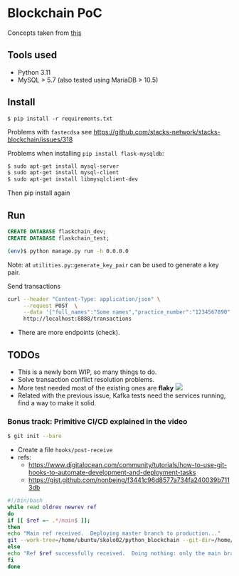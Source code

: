 # Blockchain PoC

Concepts taken from [this](https://youtu.be/nhA9I_RYxgQ)

## Tools used
- Python 3.11
- MySQL > 5.7 (also tested using MariaDB > 10.5)

## Install
```
$ pip install -r requirements.txt
```

Problems with `fastecdsa` see https://github.com/stacks-network/stacks-blockchain/issues/318

Problems when installing `pip install flask-mysqldb`:
```bash
$ sudo apt-get install mysql-server
$ sudo apt-get install mysql-client
$ sudo apt-get install libmysqlclient-dev
```
Then pip install again

## Run

```sql
CREATE DATABASE flaskchain_dev;
CREATE DATABASE flaskchain_test;   
```

```bash
(env)$ python manage.py run -h 0.0.0.0
```
Note: at `utilities.py`::`generate_key_pair` can be used to generate a key pair.

Send transactions
```bash
curl --header "Content-Type: application/json" \
     --request POST  \
     --data '{"full_names":"Some names","practice_number":"1234567890","notes":"Some notes"}' \
     http://localhost:8888/transactions
```
* There are more endpoints (check).

## TODOs
- This is a newly born WIP, so many things to do.
- Solve transaction conflict resolution problems.
- More test needed most of the existing ones are **flaky** ![](https://www.jetbrains.com/teamcity/ci-cd-guide/concepts/flaky-tests/)
- Related with the previous issue, Kafka tests need the services running, find a way to make it solid.

### Bonus track: Primitive CI/CD explained in the video
```bash
$ git init --bare
```
- Create a file `hooks/post-receive`
- refs:
    - https://www.digitalocean.com/community/tutorials/how-to-use-git-hooks-to-automate-development-and-deployment-tasks
    - https://gist.github.com/nonbeing/f3441c96d8577a734fa240039b7113db
```bash
#!/bin/bash
while read oldrev newrev ref
do
if [[ $ref =~ .*/main$ ]];
then
echo "Main ref received.  Deploying master branch to production..."
git --work-tree=/home/ubuntu/skolo02/python_blockchain --git-dir=/home/ubuntu/skolo02/repo checkout -f
else
echo "Ref $ref successfully received.  Doing nothing: only the main branch may be deployed on this server."
fi
done
```
